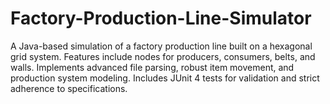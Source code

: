 # Factory-Production-Line-Simulator
A Java-based simulation of a factory production line built on a hexagonal grid system. Features include nodes for producers, consumers, belts, and walls. Implements advanced file parsing, robust item movement, and production system modeling. Includes JUnit 4 tests for validation and strict adherence to specifications.
